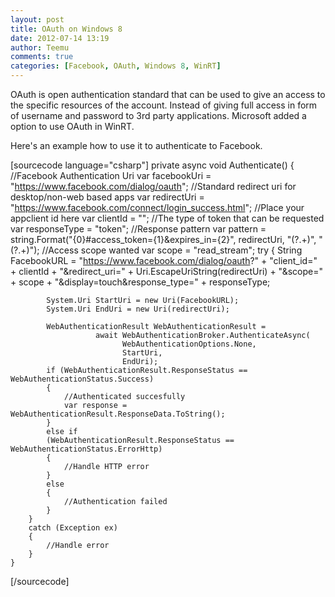 ```yaml
---
layout: post
title: OAuth on Windows 8
date: 2012-07-14 13:19
author: Teemu
comments: true
categories: [Facebook, OAuth, Windows 8, WinRT]
---
```

OAuth is open authentication standard that can be used to give an access to the specific resources of the account. Instead of giving full access in form of username and password to 3rd party applications. Microsoft added a option to use OAuth in WinRT.

Here's an example how to use it to authenticate to Facebook.

<!--more-->

[sourcecode language="csharp"]
    private async void Authenticate()
    {
        //Facebook Authentication Uri
        var facebookUri = &quot;https://www.facebook.com/dialog/oauth&quot;;
        //Standard redirect uri for desktop/non-web based apps
        var redirectUri =
                 &quot;https://www.facebook.com/connect/login_success.html&quot;;
        //Place your appclient id here
        var clientId = &quot;&quot;;
        //The type of token that can be requested
        var responseType = &quot;token&quot;;
        //Response pattern
        var pattern = string.Format(&quot;{0}#access_token={1}&amp;expires_in={2}&quot;,
                 redirectUri, &quot;(?.+)&quot;, &quot;(?.+)&quot;);
        //Access scope wanted
        var scope = &quot;read_stream&quot;;
        try
        {
            String FacebookURL = &quot;https://www.facebook.com/dialog/oauth?&quot; +
                &quot;client_id=&quot; + clientId + &quot;&amp;redirect_uri=&quot; +
                 Uri.EscapeUriString(redirectUri) + &quot;&amp;scope=&quot; + scope +
                 &quot;&amp;display=touch&amp;response_type=&quot; + responseType;

            System.Uri StartUri = new Uri(FacebookURL);
            System.Uri EndUri = new Uri(redirectUri);

            WebAuthenticationResult WebAuthenticationResult =
                       await WebAuthenticationBroker.AuthenticateAsync(
                             WebAuthenticationOptions.None,
                             StartUri,
                             EndUri);
            if (WebAuthenticationResult.ResponseStatus == WebAuthenticationStatus.Success)
            {
                //Authenticated succesfully
                var response = WebAuthenticationResult.ResponseData.ToString();
            }
            else if
            (WebAuthenticationResult.ResponseStatus == WebAuthenticationStatus.ErrorHttp)
            {
                //Handle HTTP error
            }
            else
            {
                //Authentication failed
            }
        }
        catch (Exception ex)
        {
            //Handle error
        }
    }
[/sourcecode] 
